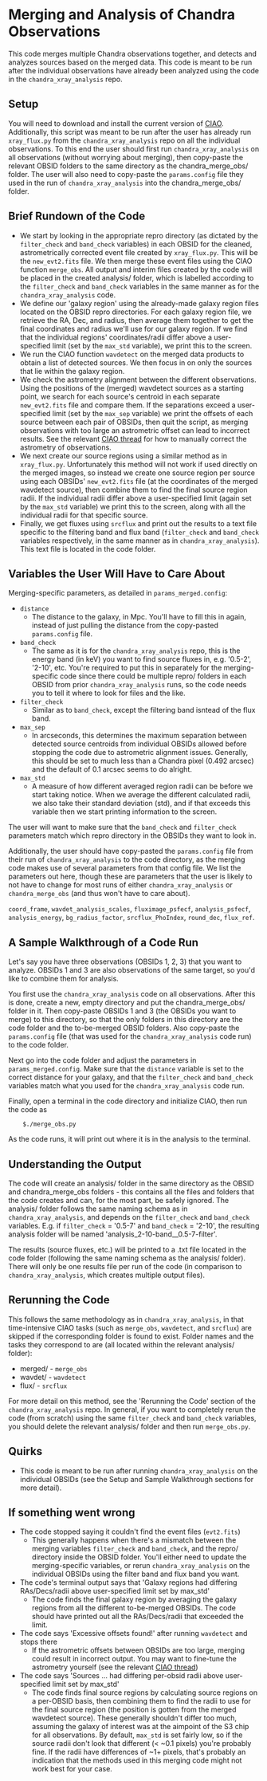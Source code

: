 Merging and Analysis of Chandra Observations
===
This code merges multiple Chandra observations together, and detects and analyzes sources based on the merged data. This code is meant to be run after the individual observations have already been analyzed using the code in the `chandra_xray_analysis` repo.


Setup
---

You will need to download and install the current version of [CIAO](https://cxc.cfa.harvard.edu/ciao/). Additionally, this script was meant to be run after the user has already run `xray_flux.py` from the `chandra_xray_analysis` repo on all the individual observations. To this end the user should first run `chandra_xray_analysis` on all observations (without worrying about merging), then copy-paste the relevant OBSID folders to the same directory as the chandra_merge_obs/ folder. The user will also need to copy-paste the `params.config` file they used in the run of `chandra_xray_analysis` into the chandra_merge_obs/ folder.



Brief Rundown of the Code
---

* We start by looking in the appropriate repro directory (as dictated by the `filter_check` and `band_check` variables) in each OBSID for the cleaned, astrometrically corrected event file created by `xray_flux.py`. This will be the `new_evt2.fits` file. We then merge these event files using the CIAO function `merge_obs`. All output and interim files created by the code will be placed in the created analysis/ folder, which is labelled according to the `filter_check` and `band_check` variables in the same manner as for the `chandra_xray_analysis` code.
* We define our 'galaxy region' using the already-made galaxy region files located on the OBSID repro directories. For each galaxy region file, we retrieve the RA, Dec, and radius, then average them together to get the final coordinates and radius we'll use for our galaxy region. If we find that the individual regions' coordinates/radii differ above a user-specified limit (set by the `max_std` variable), we print this to the screen.
* We run the CIAO function `wavdetect` on the merged data products to obtain a list of detected sources. We then focus in on only the sources that lie within the galaxy region.
* We check the astrometry alignment between the different observations. Using the positions of the (merged) wavdetect sources as a starting point, we search for each source's centroid in each separate `new_evt2.fits` file and compare them. If the separations exceed a user-specified limit (set by the `max_sep` variable) we print the offsets of each source between each pair of OBSIDs, then quit the script, as merging observations with too large an astrometric offset can lead to incorrect results. See the relevant [CIAO thread](https://cxc.cfa.harvard.edu/ciao/threads/fluxes_multiobi/) for how to manually correct the astrometry of observations.
* We next create our source regions using a similar method as in `xray_flux.py`. Unfortunately this method will not work if used directly on the merged images, so instead we create one source region per source using each OBSIDs' `new_evt2.fits` file (at the coordinates of the merged wavdetect source), then combine them to find the final source region radii. If the individual radii differ above a user-specified limit (again set by the `max_std` variable) we print this to the screen, along with all the individual radii for that specific source.
* Finally, we get fluxes using `srcflux` and print out the results to a text file specific to the filtering band and flux band (`filter_check` and `band_check` variables respectively, in the same manner as in `chandra_xray_analysis`). This text file is located in the code folder.



Variables the User Will Have to Care About
---

Merging-specific parameters, as detailed in `params_merged.config`:
 
* `distance`
  * The distance to the galaxy, in Mpc. You'll have to fill this in again, instead of just pulling the distance from the copy-pasted `params.config` file.
* `band_check`
  * The same as it is for the `chandra_xray_analysis` repo, this is the energy band (in keV) you want to find source fluxes in, e.g. '0.5-2', '2-10', etc. You're required to put this in separately for the merging-specific code since there could be multiple repro/ folders in each OBSID from prior `chandra_xray_analysis` runs, so the code needs you to tell it where to look for files and the like.
* `filter_check`
  * Similar as to `band_check`, except the filtering band isntead of the flux band.
* `max_sep`
  * In arcseconds, this determines the maximum separation between detected source centroids from individual OBSIDs allowed before stopping the code due to astrometric alignment issues. Generally, this should be set to much less than a Chandra pixel (0.492 arcsec) and the default of 0.1 arcsec seems to do alright.
* `max_std`
  * A measure of how different averaged region radii can be before we start taking notice. When we average the different calculated radii, we also take their standard deviation (std), and if that exceeds this variable then we start printing information to the screen.

The user will want to make sure that the `band_check` and `filter_check` parameters match which repro directory in the OBSIDs they want to look in. 

Additionally, the user should have copy-pasted the `params.config` file from their run of `chandra_xray_analysis` to the code directory, as the merging code makes use of several parameters from that config file. We list the parameters out here, though these are parameters that the user is likely to not have to change for most runs of either `chandra_xray_analysis` or `chandra_merge_obs` (and thus won't have to care about).

`coord_frame`, `wavdet_analysis_scales`, `fluximage_psfecf`, `analysis_psfecf`, `analysis_energy`, `bg_radius_factor`, `srcflux_PhoIndex`, `round_dec`, `flux_ref`.


A Sample Walkthrough of a Code Run
---

Let's say you have three observations (OBSIDs 1, 2, 3) that you want to analyze. OBSIDs 1 and 3 are also observations of the same target, so you'd like to combine them for analysis. 

You first use the `chandra_xray_analysis` code on all observations. After this is done, create a new, empty directory and put the chandra_merge_obs/ folder in it. Then copy-paste OBSIDs 1 and 3 (the OBSIDs you want to merge) to this directory, so that the only folders in this directory are the code folder and the to-be-merged OBSID folders. Also copy-paste the `params.config` file (that was used for the `chandra_xray_analysis` code run) to the code folder.

Next go into the code folder and adjust the parameters in `params_merged.config`. Make sure that the `distance` variable is set to the correct distance for your galaxy, and that the `filter_check` and `band_check` variables match what you used for the `chandra_xray_analysis` code run. 

Finally, open a terminal in the code directory and initialize CIAO, then run the code as 

        $./merge_obs.py

As the code runs, it will print out where it is in the analysis to the terminal.


Understanding the Output
---

The code will create an analysis/ folder in the same directory as the OBSID and chandra_merge_obs folders - this contains all the files and folders that the code creates and can, for the most part, be safely ignored. The analysis/ folder follows the same naming schema as in `chandra_xray_analysis`, and depends on the `filter_check` and `band_check` variables. E.g. if `filter_check` = '0.5-7' and `band_check` = '2-10', the resulting analysis folder will be named 'analysis_2-10-band__0.5-7-filter'.

The results (source fluxes, etc.) will be printed to a .txt file located in the code folder (following the same naming schema as the analysis/ folder). There will only be one results file per run of the code (in comparison to `chandra_xray_analysis`, which creates multiple output files).


Rerunning the Code
---

This follows the same methodology as in `chandra_xray_analysis`, in that time-intensive CIAO tasks (such as `merge_obs`, `wavdetect`, and `srcflux`) are skipped if the corresponding folder is found to exist. Folder names and the tasks they correspond to are (all located within the relevant analysis/ folder):
* merged/ - `merge_obs`
* wavdet/ - `wavdetect`
* flux/   - `srcflux`

For more detail on this method, see the 'Rerunning the Code' section of the `chandra_xray_analysis` repo. In general, if you want to completely rerun the code (from scratch) using the same `filter_check` and `band_check` variables, you should delete the relevant analysis/ folder and then run `merge_obs.py`.


Quirks
---

* This code is meant to be run after running `chandra_xray_analysis` on the individual OBSIDs (see the Setup and Sample Walkthrough sections for more detail).


If something went wrong
---

* The code stopped saying it couldn't find the event files (`evt2.fits`)
  * This generally happens when there's a mismatch between the merging variables `filter_check` and `band_check`, and the repro/ directory inside the OBSID folder. You'll either need to update the merging-specific variables, or rerun `chandra_xray_analysis` on the individual OBSIDs using the filter band and flux band you want.
* The code's terminal output says that 'Galaxy regions had differing RAs/Decs/radii above user-specified limit set by max_std'
  * The code finds the final galaxy region by averaging the galaxy regions from all the different to-be-merged OBSIDs. The code should have printed out all the RAs/Decs/radii that exceeded the limit.
* The code says 'Excessive offsets found!' after running `wavdetect` and stops there
  * If the astrometric offsets between OBSIDs are too large, merging could result in incorrect output. You may want to fine-tune the astrometry yourself (see the relevant [CIAO thread](https://cxc.cfa.harvard.edu/ciao/threads/fluxes_multiobi/))
* The code says 'Sources ... had differing per-obsid radii above user-specified limit set by max_std'
  * The code finds final source regions by calculating source regions on a per-OBSID basis, then combining them to find the radii to use for the final source region (the position is gotten from the merged wavdetect source). These generally shouldn't differ too much, assuming the galaxy of interest was at the aimpoint of the S3 chip for all observations. By default, `max_std` is set fairly low, so if the source radii don't look that different (< ~0.1 pixels) you're probably fine. If the radii have differences of ~1+ pixels, that's probably an indication that the methods used in this merging code might not work best for your case.
